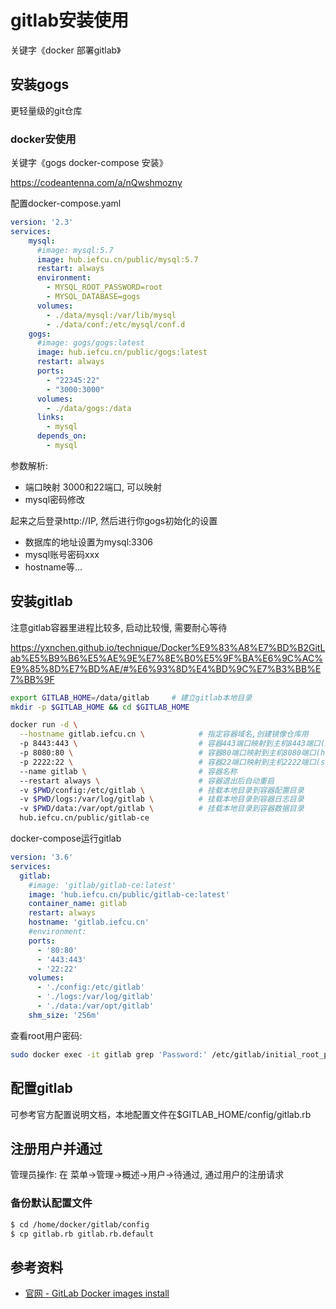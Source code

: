 # gitlab安装使用

关键字《docker 部署gitlab》

## 安装gogs

更轻量级的git仓库

### docker安使用

关键字《gogs docker-compose 安装》

https://codeantenna.com/a/nQwshmozny

配置docker-compose.yaml
```yaml
version: '2.3'
services:
    mysql:
      #image: mysql:5.7
      image: hub.iefcu.cn/public/mysql:5.7
      restart: always
      environment:
        - MYSQL_ROOT_PASSWORD=root
        - MYSQL_DATABASE=gogs
      volumes:
        - ./data/mysql:/var/lib/mysql
        - ./data/conf:/etc/mysql/conf.d
    gogs:
      #image: gogs/gogs:latest
      image: hub.iefcu.cn/public/gogs:latest
      restart: always
      ports:
        - "22345:22"
        - "3000:3000"
      volumes:
        - ./data/gogs:/data
      links:
        - mysql
      depends_on:
        - mysql
```

参数解析:
* 端口映射
  3000和22端口, 可以映射
* mysql密码修改

起来之后登录http://IP, 然后进行你gogs初始化的设置
* 数据库的地址设置为mysql:3306
* mysql账号密码xxx
* hostname等...

## 安装gitlab

注意gitlab容器里进程比较多, 启动比较慢, 需要耐心等待

https://yxnchen.github.io/technique/Docker%E9%83%A8%E7%BD%B2GitLab%E5%B9%B6%E5%AE%9E%E7%8E%B0%E5%9F%BA%E6%9C%AC%E9%85%8D%E7%BD%AE/#%E6%93%8D%E4%BD%9C%E7%B3%BB%E7%BB%9F
```bash
export GITLAB_HOME=/data/gitlab     # 建立gitlab本地目录
mkdir -p $GITLAB_HOME && cd $GITLAB_HOME

docker run -d \
  --hostname gitlab.iefcu.cn \            # 指定容器域名,创建镜像仓库用
  -p 8443:443 \                           # 容器443端口映射到主机8443端口(https)
  -p 8080:80 \                            # 容器80端口映射到主机8080端口(http)
  -p 2222:22 \                            # 容器22端口映射到主机2222端口(ssh)
  --name gitlab \                         # 容器名称
  --restart always \                      # 容器退出后自动重启
  -v $PWD/config:/etc/gitlab \            # 挂载本地目录到容器配置目录
  -v $PWD/logs:/var/log/gitlab \          # 挂载本地目录到容器日志目录
  -v $PWD/data:/var/opt/gitlab \          # 挂载本地目录到容器数据目录
  hub.iefcu.cn/public/gitlab-ce
```

docker-compose运行gitlab
```yaml
version: '3.6'
services:
  gitlab:
    #image: 'gitlab/gitlab-ce:latest'
    image: 'hub.iefcu.cn/public/gitlab-ce:latest'
    container_name: gitlab
    restart: always
    hostname: 'gitlab.iefcu.cn'
    #environment:
    ports:
      - '80:80'
      - '443:443'
      - '22:22'
    volumes:
      - './config:/etc/gitlab'
      - './logs:/var/log/gitlab'
      - './data:/var/opt/gitlab'
    shm_size: '256m'
```

查看root用户密码:
```bash
sudo docker exec -it gitlab grep 'Password:' /etc/gitlab/initial_root_password
```

## 配置gitlab

可参考官方配置说明文档，本地配置文件在$GITLAB_HOME/config/gitlab.rb

## 注册用户并通过

管理员操作:
在 菜单->管理->概述->用户->待通过, 通过用户的注册请求

### 备份默认配置文件

```bash
$ cd /home/docker/gitlab/config
$ cp gitlab.rb gitlab.rb.default
```

## 参考资料

* [官网 - GitLab Docker images install](https://docs.gitlab.com/ee/install/docker.html)
